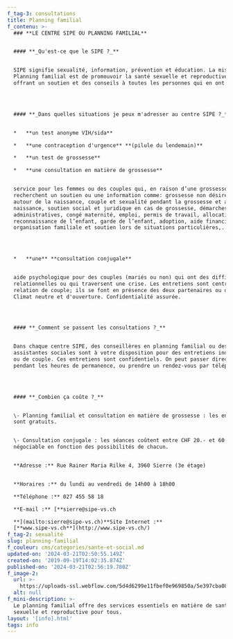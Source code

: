 ```yaml
---
f_tag-3: consultations
title: Planning familial
f_contenu: >-
  ### **LE CENTRE SIPE OU PLANNING FAMILIAL**


  #### ‍**_Qu'est-ce que le SIPE ?_**


  SIPE signifie sexualité, information, prévention et éducation. La mission du
  Planning familial est de promouvoir la santé sexuelle et reproductive en
  offrant un soutien et des conseils à toutes les personnes qui en ont besoin.  

  ‍


  #### **_Dans quelles situations je peux m'adresser au centre SIPE ?_**


  *   **un test anonyme VIH/sida**

  *   **une contraception d'urgence** **(pilule du lendemain)**

  *   **un test de grossesse**

  *   **une consultation en matière de grossesse**


  service pour les femmes ou des couples qui, en raison d’une grossesse,
  recherchent un soutien ou une information comme: grossesse non désirée, aide
  autour de la naissance, couple et sexualité pendant la grossesse et après la
  naissance, soutien social et juridique en cas de grossesse, démarches
  administratives, congé maternité, emploi, permis de travail, allocations,
  reconnaissance de l’enfant, garde de l’enfant, adoption, aide financière,
  organisation familiale et soutien lors de situations particulières,...  

  ‍


  *   **une** **consultation conjugale**


  aide psychologique pour des couples (mariés ou non) qui ont des difficultés
  relationnelles ou qui traversent une crise. Les entretiens sont centrés sur la
  relation de couple; ils se font en présence des deux partenaires ou d’un seul.
  Climat neutre et d'ouverture. Confidentialité assurée.  

  ‍


  #### **_Comment se passent les consultations ?_**


  Dans chaque centre SIPE, des conseillères en planning familial ou des
  assistantes sociales sont à votre disposition pour des entretiens individuels
  ou de couple. Ces entretiens sont confidentiels. On peut passer directement
  pendant les heures de permanence, ou prendre un rendez-vous par téléphone.  

  ‍


  #### **_Combien ça coûte ?_**


  \- Planning familial et consultation en matière de grossesse : les entretiens
  sont gratuits.


  \- Consultation conjugale : les séances coûtent entre CHF 20.- et 60.-,
  négociable en fonction des possibilités de chacun.


  **Adresse :** Rue Rainer Maria Rilke 4, 3960 Sierre (3e étage)


  **Horaires :** du lundi au vendredi de 14h00 à 18h00  

  **Téléphone :** 027 455 58 18  

  ‍**E-mail :** [**sierre@sipe-vs.ch  

  ‍**](mailto:sierre@sipe-vs.ch)**Site Internet :**
  [**www.sipe-vs.ch**](http://www.sipe-vs.ch/)
f_tag-2: sexualité
slug: planning-familial
f_couleur: cms/categories/sante-et-social.md
updated-on: '2024-03-21T02:50:55.149Z'
created-on: '2019-09-19T14:02:35.874Z'
published-on: '2024-03-21T02:56:19.780Z'
f_image-2:
  url: >-
    https://uploads-ssl.webflow.com/5d4d6299e11fbef0e969850a/5e397cba08a84943dab32dc0_planning%20familial.jpg
  alt: null
f_mini-description: >-
  Le planning familial offre des services essentiels en matière de santé
  sexuelle et reproductive pour tous.
layout: '[info].html'
tags: info
---
```



